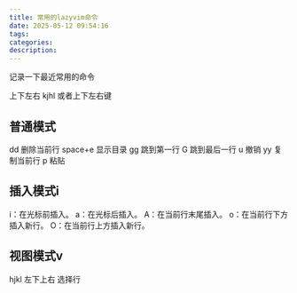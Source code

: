 ```yaml
---
title: 常用的lazyvim命令
date: 2025-05-12 09:54:16
tags:
categories:
description:
---
```

记录一下最近常用的命令
<!-- more -->
上下左右  kjhl 或者上下左右键

## 普通模式

dd 删除当前行
space+e  显示目录
gg 跳到第一行
G 跳到最后一行
u 撤销
yy 复制当前行
p 粘贴

## 插入模式i

i：在光标前插入。
a：在光标后插入。
A：在当前行末尾插入。
o：在当前行下方插入新行。
O：在当前行上方插入新行。

## 视图模式v

hjkl 左下上右 选择行

